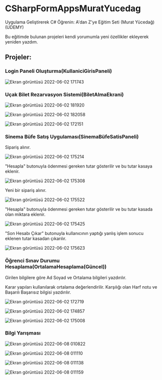 # CSharpFormAppsMuratYucedag
Uygulama Geliştirerek C# Öğrenin: A'dan Z'ye Eğitim Seti (Murat Yücedağ)(UDEMY)

Bu eğitimde bulunan projeleri kendi yorumumla yeni özellikler ekleyerek yeniden yazdım.

## Projeler:

### Login Paneli Oluşturma(KullaniciGirisPaneli)

![Ekran görüntüsü 2022-06-02 171743](https://user-images.githubusercontent.com/83670222/171658815-aa530d65-e6a1-4744-b6b9-8817c774f46e.png)

### Uçak Bilet Rezarvasyon Sistemi(BiletAlmaEkrani)

![Ekran görüntüsü 2022-06-02 181920](https://user-images.githubusercontent.com/83670222/171664083-41f0c168-d0d1-48a8-b5b8-2118e9b6e81e.png)

![Ekran görüntüsü 2022-06-02 182058](https://user-images.githubusercontent.com/83670222/171664089-82d664b9-2664-441e-a028-4568b74f5657.png)

![Ekran görüntüsü 2022-06-02 172151](https://user-images.githubusercontent.com/83670222/171658915-65c1ffe8-21aa-4ef5-aa30-a524c3aa0989.png)


### Sinema Büfe Satış Uygulaması(SinemaBüfeSatisPaneli)

Sipariş alınır.

![Ekran görüntüsü 2022-06-02 175214](https://user-images.githubusercontent.com/83670222/171659933-ced6e5d6-9e96-4640-8ca2-83fd1275738f.png)

"Hesapla" butonuyla ödenmesi gereken tutar gösterilir ve bu tutar kasaya eklenir.

![Ekran görüntüsü 2022-06-02 175308](https://user-images.githubusercontent.com/83670222/171659945-c03440f9-095b-480b-86e6-57ffbfc374e6.png)

Yeni bir sipariş alınır.

![Ekran görüntüsü 2022-06-02 175522](https://user-images.githubusercontent.com/83670222/171659961-82f6d460-b19a-4a06-8424-b9a5e0bd3e2f.png)

"Hesapla" butonuyla ödenmesi gereken tutar gösterilir ve bu tutar kasada olan miktara eklenir.

![Ekran görüntüsü 2022-06-02 175425](https://user-images.githubusercontent.com/83670222/171659969-7e0b21e9-4fd2-454f-b874-94263af425a6.png)

"Son Hesabı Çıkar" butonuyla kullanıcının yaptığı yanlış işlem sonucu eklenen tutar kasadan çıkarılır.

![Ekran görüntüsü 2022-06-02 175623](https://user-images.githubusercontent.com/83670222/171659982-22f3f275-5e8a-4bb8-8db4-620b485d8d61.png)

### Öğrenci Sınav Durumu Hesaplama(OrtalamaHesaplama(Güncel))

Girilen bilgilere göre Ad Soyad ve Ortalama bilgileri yazdırılır. 

Karar yapıları kullanılarak ortalama değerlendirilir. Karşılığı olan Harf notu ve Başarılı Başarısız bilgisi yazdırılır.

![Ekran görüntüsü 2022-06-02 172719](https://user-images.githubusercontent.com/83670222/171659397-086242be-1e67-4b40-817e-c8f5b34a362d.png)

![Ekran görüntüsü 2022-06-02 174857](https://user-images.githubusercontent.com/83670222/171659412-0bed85b1-cf4c-4e44-971a-4ad3b983758f.png)

![Ekran görüntüsü 2022-06-02 175008](https://user-images.githubusercontent.com/83670222/171659430-12d98c6b-e269-4ffd-a06c-711a2d443cc7.png)

### Bilgi Yarışması

![Ekran görüntüsü 2022-06-08 010822](https://user-images.githubusercontent.com/83670222/172492533-a8f6e081-c601-4072-a6f2-4e4a283eba31.png)

![Ekran görüntüsü 2022-06-08 011110](https://user-images.githubusercontent.com/83670222/172492535-c7dc2830-e8a8-429c-926f-d3f47a0be0c1.png)

![Ekran görüntüsü 2022-06-08 011138](https://user-images.githubusercontent.com/83670222/172492537-70d969be-3239-4187-ac23-a591d4263fdc.png)

![Ekran görüntüsü 2022-06-08 011159](https://user-images.githubusercontent.com/83670222/172492530-b31ec0f1-910f-442b-b75b-39b091c48175.png)


